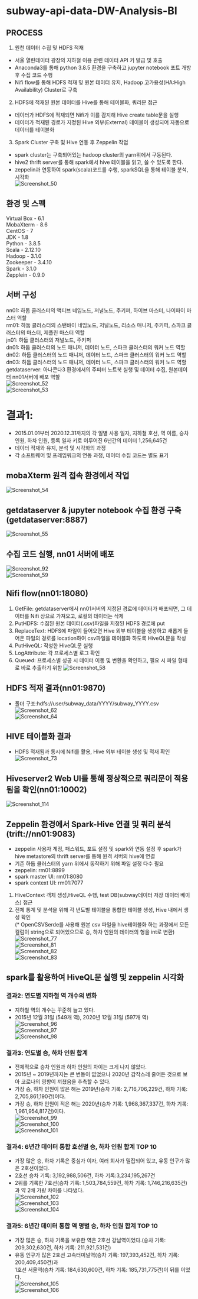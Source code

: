 # subway-api-data-DW-Analysis-BI   
## PROCESS      
1. 원천 데이터 수집 및 HDFS 적재   
- 서울 열린데이터 광장의 지하철 이용 관련 데이터 API 키 발급 및 호출   
- Anaconda3를 통해 python 3.8.5 환경을 구축하고 jupyter notebook 포트 개방 후 수집 코드 수행   
- Nifi flow를 통해 HDFS 적재 및 원본 데이터 유지, Hadoop 고가용성(HA:High Availability) Cluster로 구축
      
2. HDFS에 적재된 원본 데이터를 Hive를 통해 테이블화, 쿼리문 접근   
- 데이터가 HDFS에 적재되면 Nifi가 이를 감지해 Hive create table문을 실행   
- 데이터가 적재된 경로가 지정된 Hive 외부(External) 테이블이 생성되어 자동으로 데이터를 테이블화  
   
3. Spark Cluster 구축 및 Hive 연동 후 Zeppelin 작업   
- spark cluster는 구축되어있는 hadoop cluster의 yarn위에서 구동된다.   
- hive2 thrift server를 통해 spark에서 hive 테이블을 읽고, 쓸 수 있도록 한다.   
- zeppelin과 연동하여 spark(scala)코드를 수행, sparkSQL을 통해 테이블 분석, 시각화   
![Screenshot_50](https://user-images.githubusercontent.com/66659846/114016084-70893c80-98a5-11eb-91e3-5ec4246347e9.png)   
## 환경 및 스펙   
Virtual Box - 6.1   
MobaXterm - 8.6   
CentOS - 7   
JDK - 1.8   
Python - 3.8.5   
Scala - 2.12.10   
Hadoop - 3.1.0   
Zookeeper - 3.4.10   
Spark - 3.1.0   
Zepplein - 0.9.0   
## 서버 구성   
nn01: 하둡 클러스터의 액티브 네임노드, 저널노드, 주키퍼, 하이브 마스터, 나이파이 마스터 역할   
rm01: 하둡 클러스터의 스탠바이 네임노드, 저널노드, 리소스 매니저, 주키퍼, 스파크 클러스터의 마스터, 제플린 마스터 역할   
jn01: 하둡 클러스터의 저널노드, 주키퍼   
dn01: 하둡 클러스터의 노드 매니저, 데이터 노드, 스파크 클러스터의 워커 노드 역할   
dn02: 하둡 클러스터의 노드 매니저, 데이터 노드, 스파크 클러스터의 워커 노드 역할   
dn03: 하둡 클러스터의 노드 매니저, 데이터 노드, 스파크 클러스터의 워커 노드 역할   
getdataserver: 아나콘다3 환경에서의 주피터 노트북 실행 및 데이터 수집, 원본데이터 nn01서버에 배포 역할   
![Screenshot_52](https://user-images.githubusercontent.com/66659846/114016090-72530000-98a5-11eb-9172-1d450bc036e1.png)   
![Screenshot_53](https://user-images.githubusercontent.com/66659846/114016985-6a479000-98a6-11eb-90a5-4d8d1b32ef63.png)   
# 결과1:      
- 2015.01.01부터 2020.12.31까지의 각 일별 사용 일자, 지하철 호선, 역 이름, 승차 인원, 하차 인원, 등록 일자 키로 이루어진 6년간의 데이터 1,256,645건   
- 데이터 적재와 유지, 분석 및 시각화의 과정   
- 각 소프트웨어 및 프레임워크의 연동 과정, 데이터 수집 코드는 별도 표기
## mobaXterm 원격 접속 환경에서 작업      
![Screenshot_54](https://user-images.githubusercontent.com/66659846/114018375-1fc71300-98a8-11eb-9d10-ab8a5cc3b26b.png)   
## getdataserver & jupyter notebook 수집 환경 구축(getdataserver:8887)   
![Screenshot_55](https://user-images.githubusercontent.com/66659846/114018644-6e74ad00-98a8-11eb-9d75-fbd87e90c897.png)
## 수집 코드 실행, nn01 서버에 배포   
![Screenshot_92](https://user-images.githubusercontent.com/66659846/114032914-c1a22c00-98b7-11eb-8669-a9fab4ed2d8b.png)   
![Screenshot_59](https://user-images.githubusercontent.com/66659846/114021258-78e47600-98ab-11eb-802d-59b451925259.png)   
## Nifi flow(nn01:18080)   
1. GetFile: getdataserver에서 nn01서버의 지정된 경로에 데이터가 배포되면, 그 데이터를 Nifi 상으로 가져오고, 로컬의 데이터는 삭제   
2. PutHDFS: 수집된 원본 데이터(.csv)파일을 지정된 HDFS 경로에 put   
3. ReplaceText: HDFS에 파일이 들어오면 Hive 외부 테이블을 생성하고 새롭게 들어온 파일의 경로를 location하여 csv파일을 테이블화 하도록 HiveQL문을 작성   
4. PutHiveQL: 작성한 HiveQL문 실행   
5. LogAttribute: 각 프로세스별 로그 확인   
6. Queued: 프로세스별 성공 시 데이터 이동 및 변환을 확인하고, 필요 시 파일 형태로 바로 추출하기 위함
![Screenshot_58](https://user-images.githubusercontent.com/66659846/114021269-7b46d000-98ab-11eb-88b6-a629102b4690.png)   
## HDFS 적재 결과(nn01:9870)   
- 폴더 구조:hdfs://user/subway_data/YYYY/subway_YYYY.csv
![Screenshot_62](https://user-images.githubusercontent.com/66659846/114023087-6834ff80-98ad-11eb-9ee2-8d791a7c0acf.png)   
![Screenshot_64](https://user-images.githubusercontent.com/66659846/114023402-c9f56980-98ad-11eb-9ab5-6c3f26be5451.png)   
## HIVE 테이블화 결과  
- HDFS 적재됨과 동시에 Nifi를 활용, Hive 외부 테이블 생성 및 적재 확인
![Screenshot_73](https://user-images.githubusercontent.com/66659846/114026601-62d9b400-98b1-11eb-945f-d905fbf00291.png)    
## Hiveserver2 Web UI를 통해 정상적으로 쿼리문이 적용됨을 확인(nn01:10002)      
![Screenshot_114](https://user-images.githubusercontent.com/66659846/114119392-83435600-9925-11eb-8780-d1f67198027e.png)   
## Zeppelin 환경에서 Spark-Hive 연결 및 쿼리 분석(trift://nn01:9083)   
- zeppelin 사용자 계정, 패스워드, 포트 설정 및 spark와 연동 설정 후 spark가 hive metastore의 thrift server를 통해 원격 서버의 hive에 연결     
- 기존 하둡 클러스터의 yarn 위에서 동작하기 위해 파일 설정 다수 필요   
- zeppelin: rm01:8899
- spark master UI: rm01:8080
- spark context UI: rm01:7077   
1. HiveContext 객체 생성,HiveQL 수행, test DB(subway데이터 저장 데이터 베이스) 접근     
2. 전체 통계 및 분석을 위해 각 년도별 테이블을 통합한 테이블 생성, Hive 내에서 생성 확인      
(* OpenCSVSerde를 사용해 원본 csv 파일을 hive테이블화 하는 과정에서 모든 컬럼이 string으로 되어있으므로 승, 하차 인원의 데이터의 형을 int로 변환)   
![Screenshot_77](https://user-images.githubusercontent.com/66659846/114027093-fd39f780-98b1-11eb-8b95-6ac9324eceec.png)   
![Screenshot_81](https://user-images.githubusercontent.com/66659846/114028494-7ede5500-98b3-11eb-9090-78aaf9d5250f.png)   
![Screenshot_82](https://user-images.githubusercontent.com/66659846/114028746-c7960e00-98b3-11eb-8afb-1f2c03b3644c.png)   
![Screenshot_83](https://user-images.githubusercontent.com/66659846/114028753-c8c73b00-98b3-11eb-925c-84f1e97474ea.png)   
## spark를 활용하여 HiveQL문 실행 및 zeppelin 시각화    
### 결과2: 연도별 지하철 역 개수의 변화  
- 지하철 역의 개수는 꾸준히 늘고 있다.   
- 2015년 12월 31일 (549개 역), 2020년 12월 31일 (597개 역)   
![Screenshot_96](https://user-images.githubusercontent.com/66659846/114037794-42fbbd80-98bc-11eb-8fd0-e323ef8ca041.png)   
![Screenshot_97](https://user-images.githubusercontent.com/66659846/114037802-43945400-98bc-11eb-981b-46c8f62162f8.png)   
![Screenshot_98](https://user-images.githubusercontent.com/66659846/114037805-442cea80-98bc-11eb-922a-06fc7b308ca9.png)   
### 결과3: 연도별 승, 하차 인원 합계   
- 전체적으로 승차 인원과 하차 인원의 차이는 크게 나지 않았다.   
- 2015년 ~ 2019년까지는 큰 변동이 없었으나 2020년 갑작스레 줄어든 것으로 보아 코로나의 영향이 끼쳤음을 추측할 수 있다.   
- 가장 승, 하차 인원이 많은 해는 2019년(승차 기록: 2,716,706,229건, 하차 기록: 2,705,861,190건)이다.   
- 가장 승, 하차 인원이 적은 해는 2020년(승차 기록: 1,968,367,337건, 하차 기록: 1,961,954,817건)이다.   
![Screenshot_99](https://user-images.githubusercontent.com/66659846/114038135-9241ee00-98bc-11eb-8e74-3bc8b71c0479.png)   
![Screenshot_100](https://user-images.githubusercontent.com/66659846/114038138-93731b00-98bc-11eb-8434-21c59a620155.png)   
![Screenshot_101](https://user-images.githubusercontent.com/66659846/114038144-93731b00-98bc-11eb-866c-e32e00decd46.png)   
### 결과4: 6년간 데이터 통합 호선별 승, 하차 인원 합계 TOP 10   
- 가장 많은 승, 하차 기록은 중심가 이자, 여러 회사가 밀집되어 있고, 유동 인구가 많은 2호선이었다.   
- 2호선 승차 기록: 3,192,988,506건, 하차 기록:3,234,195,267건   
- 2위를 기록한 7호선(승차 기록: 1,503,784,559건, 하차 기록: 1,746,216,635건)과 약 2배 가량 차이를 나타냈다.   
![Screenshot_102](https://user-images.githubusercontent.com/66659846/114038455-d9c87a00-98bc-11eb-8eb0-c459e0696027.png)   
![Screenshot_103](https://user-images.githubusercontent.com/66659846/114038460-da611080-98bc-11eb-8881-05f5df1d0777.png)   
![Screenshot_104](https://user-images.githubusercontent.com/66659846/114038464-daf9a700-98bc-11eb-993d-cae663aa43a1.png)   
### 결과5: 6년간 데이터 통합 역 명별 승, 하차 인원 합계 TOP 10   
- 가장 많은 승, 하차 기록을 보유한 역은 2호선 강남역이었다.(승차 기록: 209,302,630건, 하차 기록: 211,921,531건)   
- 유동 인구가 많은 2호선 고속터미널역(승차 기록: 197,393,452건, 하차 기록: 200,409,450건)과   
  1호선 서울역(승차 기록: 184,630,600건, 하차 기록: 185,731,775건)이 뒤를 이었다.   
![Screenshot_105](https://user-images.githubusercontent.com/66659846/114038809-2613ba00-98bd-11eb-8c04-82eb0f035730.png)   
![Screenshot_106](https://user-images.githubusercontent.com/66659846/114038800-23b16000-98bd-11eb-8fe4-e8b0beaa9844.png)   
